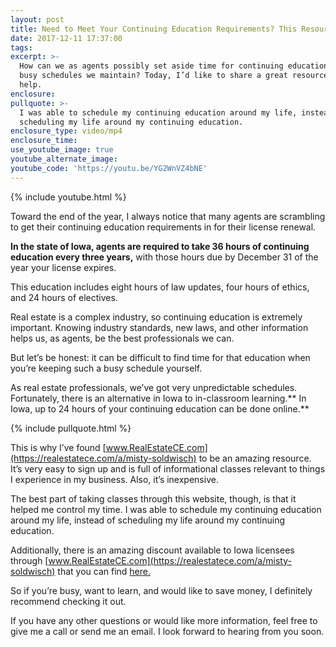 ```yaml
---
layout: post
title: Need to Meet Your Continuing Education Requirements? This Resource Can Help
date: 2017-12-11 17:37:00
tags:
excerpt: >-
  How can we as agents possibly set aside time for continuing education with the
  busy schedules we maintain? Today, I’d like to share a great resource that can
  help.
enclosure:
pullquote: >-
  I was able to schedule my continuing education around my life, instead of
  scheduling my life around my continuing education.
enclosure_type: video/mp4
enclosure_time:
use_youtube_image: true
youtube_alternate_image:
youtube_code: 'https://youtu.be/YG2WnVZ4bNE'
---
```



{% include youtube.html %}

Toward the end of the year, I always notice that many agents are scrambling to get their continuing education requirements in for their license renewal.

**In the state of Iowa, agents are required to take 36 hours of continuing education every three years,** with those hours due by December 31 of the year your license expires.

This education includes eight hours of law updates, four hours of ethics, and 24 hours of electives.

Real estate is a complex industry, so continuing education is extremely important. Knowing industry standards, new laws, and other information helps us, as agents, be the best professionals we can.

But let’s be honest: it can be difficult to find time for that education when you’re keeping such a busy schedule yourself.

As real estate professionals, we’ve got very unpredictable schedules. Fortunately, there is an alternative in Iowa to in-classroom learning.\*\* In Iowa, up to 24 hours of your continuing education can be done online.\*\*

{% include pullquote.html %}

This is why I’ve found [www.RealEstateCE.com](https://realestatece.com/a/misty-soldwisch) to be an amazing resource. It’s very easy to sign up and is full of informational classes relevant to things I experience in my business. Also, it’s inexpensive.

The best part of taking classes through this website, though, is that it helped me control my time. I was able to schedule my continuing education around my life, instead of scheduling my life around my continuing education.

Additionally, there is an amazing discount available to Iowa licensees through [www.RealEstateCE.com](https://realestatece.com/a/misty-soldwisch) that you can find [here.](https://realestatece.com/a/misty-soldwisch)

So if you’re busy, want to learn, and would like to save money, I definitely recommend checking it out.

If you have any other questions or would like more information, feel free to give me a call or send me an email. I look forward to hearing from you soon.